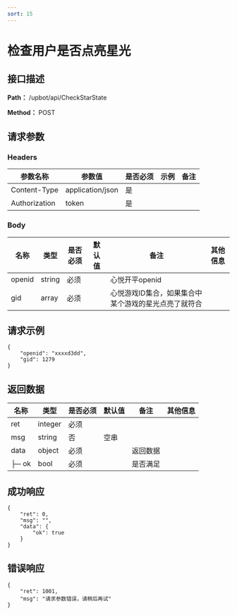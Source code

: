 ```yaml
---
sort: 15
---
```


# 检查用户是否点亮星光

## 接口描述

**Path：** /upbot/api/CheckStarState

**Method：** POST


## 请求参数

### Headers

| 参数名称          | 参数值              | 是否必须 | 示例 | 备注 |
|---------------|------------------|------|----|----|
| Content-Type  | application/json | 是    |    |    |
| Authorization | token            | 是    |    |    |    |

### Body

| 名称                   |      类型      | 是否必须 | 默认值 | 备注                                           | 其他信息                                                 |
|------------------------|---------------|----------|-------|------------------------------------------------|---------------------------------------------------------|
| openid              |     string    |   必须   |       | 心悦开平openid                                        |                                                         |
| gid              |     array    |   必须   |       | 心悦游戏ID集合，如果集合中某个游戏的星光点亮了就符合                                        |                                                         |

## 请求示例
```
{
    "openid": "xxxxd3dd",
    "gid": 1279
}
```

## 返回数据

|                名称              |           类型         | 是否必须 | 默认值 |       备注                                 |    其他信息     |
|----------------------------------|-----------------------|----------|-------|--------------------------------------------|----------------|
| ret                              |  integer              |   必须   |        |                                           |                |
| msg                              |  string               |    否    |  空串  |                                           |                |
| data                             |  object               |   必须   |        |     返回数据                              |               |
| ├─  ok                        |  bool         |   必须   |        |  是否满足                          |               |


## 成功响应
```
{
    "ret": 0,
    "msg": "",
    "data": {
        "ok": true
    }
}
```

## 错误响应
```
{
    "ret": 1001,
    "msg": "请求参数错误，请稍后再试"
}
```

